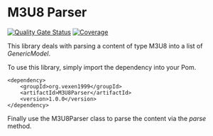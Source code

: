 # M3U8 Parser

[![Quality Gate Status](https://sonarcloud.io/api/project_badges/measure?project=vincenzogovernali_M3U8Parser&metric=alert_status)](https://sonarcloud.io/summary/new_code?id=vincenzogovernali_M3U8Parser)
[![Coverage](https://sonarcloud.io/api/project_badges/measure?project=vincenzogovernali_M3U8Parser&metric=coverage)](https://sonarcloud.io/summary/new_code?id=vincenzogovernali_M3U8Parser)

This library deals with parsing a content of type M3U8 into a list of *GenericModel*.

To use this library, simply import the dependency into your Pom.

```
<dependency>
    <groupId>org.vexen1999</groupId>
    <artifactId>M3U8Parser</artifactId>
    <version>1.0.0</version>
</dependency>
```

Finally use the M3U8Parser class to parse the content via the *parse* method.